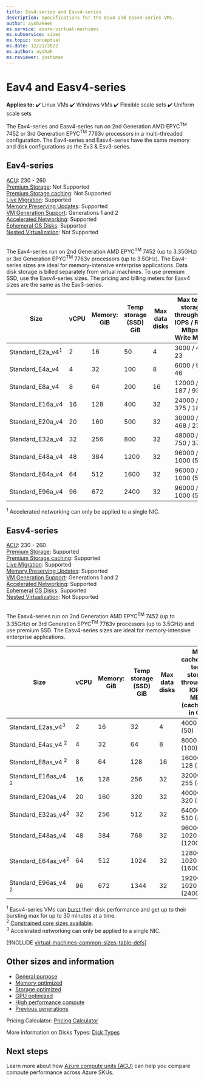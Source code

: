 ```yaml
---
title: Eav4-series and Easv4-series 
description: Specifications for the Eav4 and Easv4-series VMs.
author: ayshakeen
ms.service: azure-virtual-machines
ms.subservice: sizes
ms.topic: conceptual
ms.date: 12/21/2022
ms.author: ayshak
ms.reviewer: jushiman
---
```


# Eav4 and Easv4-series

**Applies to:** :heavy_check_mark: Linux VMs :heavy_check_mark: Windows VMs :heavy_check_mark: Flexible scale sets :heavy_check_mark: Uniform scale sets

The Eav4-series and Easv4-series run on 2nd Generation AMD EPYC<sup>TM</sup> 7452 or 3rd Generation EPYC<sup>TM</sup> 7763v processors in a multi-threaded configuration. The Eav4-series and Easv4-series have the same memory and disk configurations as the Ev3 & Esv3-series.

## Eav4-series

[ACU](acu.md): 230 - 260<br>
[Premium Storage](premium-storage-performance.md): Not Supported<br>
[Premium Storage caching](premium-storage-performance.md): Not Supported<br>
[Live Migration](maintenance-and-updates.md): Supported<br>
[Memory Preserving Updates](maintenance-and-updates.md): Supported<br>
[VM Generation Support](generation-2.md): Generations 1 and 2<br>
[Accelerated Networking](/azure/virtual-network/create-vm-accelerated-networking-cli): Supported <br>
[Ephemeral OS Disks](ephemeral-os-disks.md): Supported <br>
[Nested Virtualization](/virtualization/hyper-v-on-windows/user-guide/nested-virtualization): Not Supported <br>
<br>

The Eav4-series run on 2nd Generation AMD EPYC<sup>TM</sup> 7452 (up to 3.35GHz) or 3rd Generation EPYC<sup>TM</sup> 7763v processors (up to 3.5GHz). The Eav4-series sizes are ideal for memory-intensive enterprise applications. Data disk storage is billed separately from virtual machines. To use premium SSD, use the Easv4-series sizes. The pricing and billing meters for Easv4 sizes are the same as the Eav3-series.

| Size | vCPU | Memory: GiB | Temp storage (SSD) GiB | Max data disks | Max temp storage throughput: IOPS / Read MBps / Write MBps | Max NICs | Expected network bandwidth  (Mbps) |
| -----|-----|-----|-----|-----|-----|-----|-----|
| Standard\_E2a\_v4<sup>1</sup>|2|16|50|4|3000 / 46 / 23|2 | 2000 |
| Standard\_E4a\_v4|4|32|100|8|6000 / 93 / 46|2 | 4000 |
| Standard\_E8a\_v4|8|64|200|16|12000 / 187 / 93|4 | 8000 |
| Standard\_E16a\_v4|16|128|400|32|24000 / 375 / 187|8 | 10000 |
| Standard\_E20a\_v4|20|160|500|32|30000 / 468 / 234|8 | 12000 |
| Standard\_E32a\_v4|32|256|800|32|48000 / 750 / 375|8 | 16000 |
| Standard\_E48a\_v4|48|384|1200|32|96000 / 1000 (500)|8 | 24000 |
| Standard\_E64a\_v4|64|512|1600|32|96000 / 1000 (500)|8 | 32000 |
| Standard\_E96a\_v4|96|672|2400|32|96000 / 1000 (500)|8 | 32000 |

<sup>1</sup> Accelerated networking can only be applied to a single NIC. 


## Easv4-series

[ACU](acu.md): 230 - 260<br>
[Premium Storage](premium-storage-performance.md): Supported<br>
[Premium Storage caching](premium-storage-performance.md): Supported<br>
[Live Migration](maintenance-and-updates.md): Supported<br>
[Memory Preserving Updates](maintenance-and-updates.md): Supported<br>
[VM Generation Support](generation-2.md): Generations 1 and 2<br>
[Accelerated Networking](/azure/virtual-network/create-vm-accelerated-networking-cli): Supported <br>
[Ephemeral OS Disks](ephemeral-os-disks.md): Supported <br>
[Nested Virtualization](/virtualization/hyper-v-on-windows/user-guide/nested-virtualization): Not Supported <br>
<br>

The Easv4-series run on 2nd Generation AMD EPYC<sup>TM</sup> 7452 (up to 3.35GHz) or 3rd Generation EPYC<sup>TM</sup> 7763v processors (up to 3.5GHz) and use premium SSD. The Easv4-series sizes are ideal for memory-intensive enterprise applications.

| Size | vCPU | Memory: GiB | Temp storage (SSD) GiB | Max data disks | Max cached and temp storage throughput: IOPS / MBps (cache size in GiB) | Max burst cached and temp storage throughput: IOPS / MBps<sup>1</sup> | Max uncached disk throughput: IOPS / MBps | Max burst uncached disk throughput: IOPS/MBps<sup>1</sup> | Max NICs | Expected network bandwidth  (Mbps) |
|-----|-----|-----|-----|-----|-----|-----|-----|-----|-----|-----|
| Standard_E2as_v4<sup>3</sup>|2|16|32|4|4000 / 32 (50)| 4000/100 |3200 / 48| 4000/200 |2 | 2000 |
| Standard_E4as_v4 <sup>2</sup>|4|32|64|8|8000 / 64 (100)| 8000/200 |6400 / 96| 8000/200 |2 | 4000 |
| Standard_E8as_v4 <sup>2</sup>|8|64|128|16|16000 / 128 (200)| 16000/400 |12800 / 192| 16000/400 |4 | 8000 |
| Standard_E16as_v4 <sup>2</sup>|16|128|256|32|32000 / 255 (400)| 32000/800 |25600 / 384| 32000/800 |8 | 10000 |
| Standard_E20as_v4|20|160|320|32|40000 / 320 (500)| 40000/1000 |32000 / 480| 40000/1000 |8 | 12000 |
| Standard_E32as_v4<sup>2</sup>|32|256|512|32|64000 / 510 (800)| 64000/1600 |51200 / 768| 64000/1600 |8 | 16000 |
| Standard_E48as_v4|48|384|768|32|96000 / 1020 (1200)| 96000/2000 |76800 / 1148| 80000/2000 |8 | 24000 |
| Standard_E64as_v4<sup>2</sup>|64|512|1024|32|128000 / 1020 (1600)| 128000/2000 |80000 / 1200| 80000/2000 |8 | 32000 |
| Standard_E96as_v4 <sup>2</sup>|96|672|1344|32|192000 / 1020 (2400)| 192000/2000 |80000 / 1200| 80000/2000 |8 | 32000 |

<sup>1</sup>  Easv4-series VMs can [burst](./disk-bursting.md) their disk performance and get up to their bursting max for up to 30 minutes at a time. <br>
<sup>2</sup> [Constrained core sizes available](./constrained-vcpu.md). <br>
<sup>3</sup> Accelerated networking can only be applied to a single NIC. 


[!INCLUDE [virtual-machines-common-sizes-table-defs](./includes/virtual-machines-common-sizes-table-defs.md)]

## Other sizes and information

- [General purpose](sizes-general.md)
- [Memory optimized](sizes-memory.md)
- [Storage optimized](sizes-storage.md)
- [GPU optimized](sizes-gpu.md)
- [High performance compute](sizes-hpc.md)
- [Previous generations](sizes-previous-gen.md)

Pricing Calculator: [Pricing Calculator](https://azure.microsoft.com/pricing/calculator/)

More information on Disks Types: [Disk Types](./disks-types.md#ultra-disks)

## Next steps

Learn more about how [Azure compute units (ACU)](acu.md) can help you compare compute performance across Azure SKUs.
